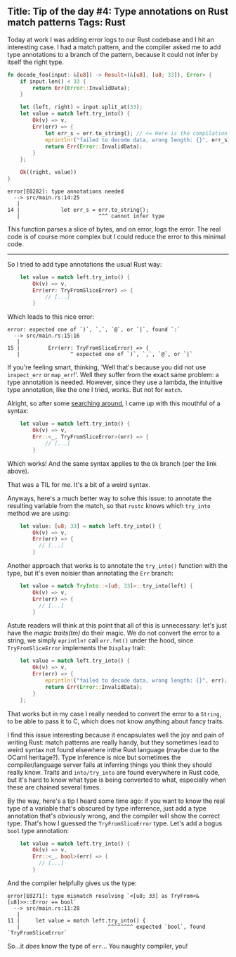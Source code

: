Title: Tip of the day #4: Type annotations on Rust match patterns
Tags: Rust
---

Today at work I was adding error logs to our Rust codebase and I hit an interesting case. I had a match pattern, and the compiler asked me to add type annotations to a branch of the pattern, because it could not infer by itself the right type.

```rust
fn decode_foo(input: &[u8]) -> Result<(&[u8], [u8; 33]), Error> {
    if input.len() < 33 {
        return Err(Error::InvalidData);
    }

    let (left, right) = input.split_at(33);
    let value = match left.try_into() {
        Ok(v) => v,
        Err(err) => {
            let err_s = err.to_string(); // <= Here is the compilation error.
            eprintln!("failed to decode data, wrong length: {}", err_s);
            return Err(Error::InvalidData);
        }
    };

    Ok((right, value))
}
```

```
error[E0282]: type annotations needed
  --> src/main.rs:14:25
   |
14 |             let err_s = err.to_string();
   |                         ^^^ cannot infer type
```

This function parses a slice of bytes, and on error, logs the error. The real code is of course more complex but I could reduce the error to this minimal code.

---

So I tried to add type annotations the usual Rust way:

```rust
    let value = match left.try_into() {
        Ok(v) => v,
        Err(err: TryFromSliceError) => {
            // [...]
        }
```

Which leads to this nice error:

```
error: expected one of `)`, `,`, `@`, or `|`, found `:`
  --> src/main.rs:15:16
   |
15 |         Err(err: TryFromSliceError) => {
   |                ^ expected one of `)`, `,`, `@`, or `|`
```

If you're feeling smart, thinking, 'Well that's because you did not use `inspect_err` or `map_err`!'. Well they suffer from the exact same problem: a type annotation is needed. However, since they use a lambda, the intuitive type annotation, like the one I tried, works. But not for `match`.

Alright, so after some [searching around](https://users.rust-lang.org/t/type-annotation-on-match-pattern/49180/10), I came up with this mouthful of a syntax:

```rust
    let value = match left.try_into() {
        Ok(v) => v,
        Err::<_, TryFromSliceError>(err) => {
            // [...]
        }
```

Which works! And the same syntax applies to the `Ok` branch (per the link above). 

That was a TIL for me. It's a bit of a weird syntax.

Anyways, here's a much better way to solve this issue: to annotate the resulting variable from the match, so that `rustc` knows which `try_into` method we are using:

```rust
    let value: [u8; 33] = match left.try_into() {
        Ok(v) => v,
        Err(err) => {
          // [...]
        }
```

Another approach that works is to annotate the `try_into()` function with the type, but it's even noisier than annotating the `Err` branch:

```rust
    let value = match TryInto::<[u8; 33]>::try_into(left) {
        Ok(v) => v,
        Err(err) => {
          // [...]
        }
```

Astute readers will think at this point that all of this is unnecessary: let's just have the *magic traits(tm)* do their magic. We do not convert the error to a string, we simply `eprintln!` call `err.fmt()` under the hood, since `TryFromSliceError` implements the `Display` trait:

```rust
    let value = match left.try_into() {
        Ok(v) => v,
        Err(err) => {
            eprintln!("failed to decode data, wrong length: {}", err);
            return Err(Error::InvalidData);
        }
    };
```

That works but in my case I really needed to convert the error to a `String`, to be able to pass it to C, which does not know anything about fancy traits.


I find this issue interesting because it encapsulates well the joy and pain of writing Rust: match patterns are really handy, but they sometimes lead to weird syntax not found elsewhere inthe Rust language (maybe due to the OCaml heritage?). Type inference is nice but sometimes the compiler/language server fails at inferring things you think they should really know. Traits and `into/try_into` are found everywhere in Rust code, but it's hard to know what type is being converted to what, especially when these are chained several times.

By the way, here's a tip I heard some time ago: if you want to know the real type of a variable that's obscured by type inferrence, just add a type annotation that's obviously wrong, and the compiler will show the correct type. That's how I guessed the `TryFromSliceError` type. Let's add a bogus `bool` type annotation:

```rust
    let value = match left.try_into() {
        Ok(v) => v,
        Err::<_, bool>(err) => {
          // [...]
        }
```

And the compiler helpfully gives us the type:

```
error[E0271]: type mismatch resolving `<[u8; 33] as TryFrom<&[u8]>>::Error == bool`
  --> src/main.rs:11:28
   |
11 |     let value = match left.try_into() {
   |                            ^^^^^^^^ expected `bool`, found `TryFromSliceError`
```

So...it *does* know the type of `err`... You naughty compiler, you!

